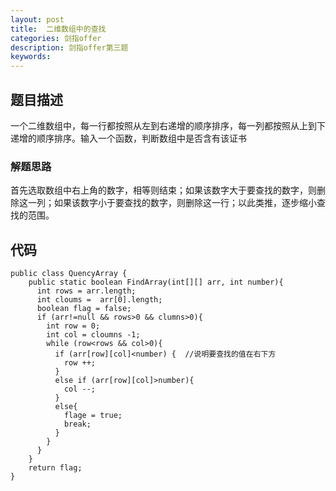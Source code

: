 ```yaml
---
layout: post
title:  二维数组中的查找
categories: 剑指offer
description: 剑指offer第三题
keywords: 
---
```



## 题目描述

一个二维数组中，每一行都按照从左到右递增的顺序排序，每一列都按照从上到下递增的顺序排序。输入一个函数，判断数组中是否含有该证书

### 解题思路

首先选取数组中右上角的数字，相等则结束；如果该数字大于要查找的数字，则删除这一列；如果该数字小于要查找的数字，则删除这一行；以此类推，逐步缩小查找的范围。

## 代码



	public class QuencyArray {  
		public static boolean FindArray(int[][] arr, int number){
	      int rows = arr.length;
	      int cloums =  arr[0].length;
	      boolean flag = false;
	      if (arr!=null && rows>0 && clumns>0){
	        int row = 0;
	        int col = cloumns -1;
	        while (row<rows && col>0){
	          if (arr[row][col]<number) {  //说明要查找的值在右下方
	            row ++;
	          } 
	          else if (arr[row][col]>number){
	            col --;
	          }
	          else{
	            flage = true;
	            break;
	          }
	        }
	      }
		}
		return flag;
	}